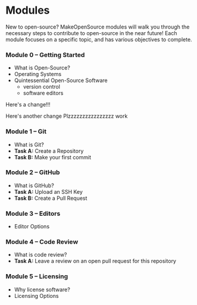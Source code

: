 # Modules
New to open-source? MakeOpenSource modules will walk you through the necessary steps to contribute to open-source in the near future! Each module focuses on a specific topic, and has various objectives to complete.

### Module 0 – Getting Started
* What is Open-Source?
* Operating Systems
* Quintessential Open-Source Software
  * version control
  * software editors

Here's a change!!!

Here's another change
Plzzzzzzzzzzzzzzzz work
### Module 1 – Git
* What is Git?
* **Task A:** Create a Repository
* **Task B:** Make your first commit

### Module 2 – GitHub
* What is GitHub?
* **Task A:** Upload an SSH Key
* **Task B:** Create a Pull Request

### Module 3 – Editors
* Editor Options

### Module 4 – Code Review
* What is code review?
* **Task A:** Leave a review on an open pull request for this repository

### Module 5 – Licensing
* Why license software?
* Licensing Options
